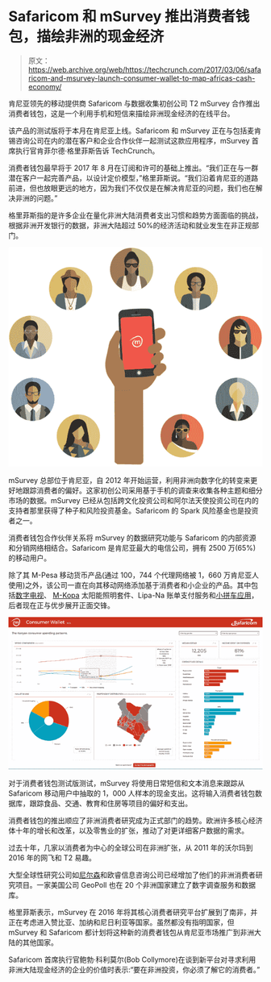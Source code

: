 # Safaricom 和 mSurvey 推出消费者钱包，描绘非洲的现金经济

> 原文：<https://web.archive.org/web/https://techcrunch.com/2017/03/06/safaricom-and-msurvey-launch-consumer-wallet-to-map-africas-cash-economy/>

肯尼亚领先的移动提供商 Safaricom 与数据收集初创公司 T2 mSurvey 合作推出消费者钱包，这是一个利用手机和短信来描绘非洲现金经济的在线平台。

该产品的测试版将于本月在肯尼亚上线。Safaricom 和 mSurvey 正在与包括麦肯锡咨询公司在内的潜在客户和企业合作伙伴一起测试这款应用程序，mSurvey 首席执行官肯菲尔德·格里菲斯告诉 TechCrunch。

消费者钱包最早将于 2017 年 8 月在订阅和许可的基础上推出。“我们正在与一群潜在客户一起完善产品，以设计定价模型，”格里菲斯说。“我们沿着肯尼亚的道路前进，但也放眼更远的地方，因为我们不仅仅是在解决肯尼亚的问题，我们也在解决非洲的问题。”

格里菲斯指的是许多企业在量化非洲大陆消费者支出习惯和趋势方面面临的挑战，根据非洲开发银行的数据，非洲大陆超过 50%的经济活动和就业发生在非正规部门。

![](img/736daedf1acdeec6684b2cec4442e132.png)

mSurvey 总部位于肯尼亚，自 2012 年开始运营，利用非洲向数字化的转变来更好地跟踪消费者的偏好。这家初创公司采用基于手机的调查来收集各种主题和细分市场的数据。mSurvey 已经从包括跨文化投资公司和阿尔法天使投资公司在内的支持者那里获得了种子和风险投资基金。Safaricom 的 Spark 风险基金也是投资者之一。

消费者钱包合作伙伴关系将 mSurvey 的数据研究功能与 Safaricom 的内部资源和分销网络相结合。Safaricom 是肯尼亚最大的电信公司，拥有 2500 万(65%)的移动用户。

除了其 M-Pesa 移动货币产品(通过 100，744 个代理网络被 1，660 万肯尼亚人使用)之外，该公司一直在向其移动网络添加基于消费者和小企业的产品。其中包括[数字电视](https://web.archive.org/web/20230313220412/https://www.safaricom.co.ke/TheBigBox/)、 [M-Kopa](https://web.archive.org/web/20230313220412/https://techcrunch.com/2016/04/28/solar-startup-m-kopa-leapfrogs-africas-electricity-grid/) 太阳能照明套件、Lipa-Na 账单支付服务和[小拼车应用](https://web.archive.org/web/20230313220412/https://techcrunch.com/2016/08/07/africa-roundup-kenyas-safaricom-takes-on-uber-orange-expands-pan-african-profile/)，后者现在正与优步展开正面交锋。

![](img/89fd7d10a142d7934f853f34af6baf46.png)

对于消费者钱包测试版测试，mSurvey 将使用日常短信和文本消息来跟踪从 Safaricom 移动用户中抽取的 1，000 人样本的现金支出。这将输入消费者钱包数据库，跟踪食品、交通、教育和住房等项目的偏好和支出。

消费者钱包的推出顺应了非洲消费者研究成为正式部门的趋势。欧洲许多核心经济体十年的增长和改革，以及零售业的扩张，推动了对更详细客户数据的需求。

过去十年，几家以消费者为中心的全球公司在非洲扩张，从 2011 年的沃尔玛到 2016 年的网飞和 T2 易趣。

大型全球性研究公司如[尼尔森](https://web.archive.org/web/20230313220412/http://www.nielsen.com/ssa/en.html)和欧睿信息咨询公司已经增加了他们的非洲消费者研究项目。一家美国公司 GeoPoll 也在 20 个非洲国家建立了数字调查服务和数据库。

格里菲斯表示，mSurvey 在 2016 年将其核心消费者研究平台扩展到了南非，并正在考虑进入赞比亚、加纳和尼日利亚等国家。虽然都没有指明国家，但 mSurvey 和 Safaricom 都计划将这种新的消费者钱包从肯尼亚市场推广到非洲大陆的其他国家。

Safaricom 首席执行官鲍勃·科利莫尔(Bob Collymore)在谈到新平台对寻求利用非洲大陆现金经济的企业的价值时表示:“要在非洲投资，你必须了解它的消费者。”